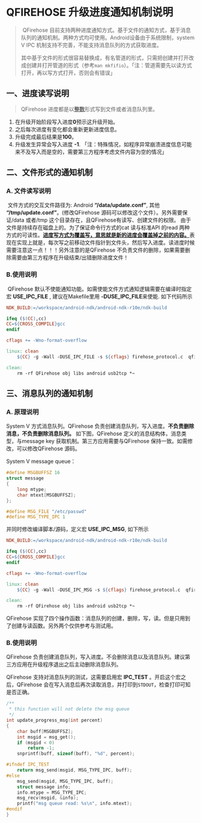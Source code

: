# QFIREHOSE 升级进度通知机制说明

> ​    QFirehose 目前支持两种进度通知方式。基于文件的通知方式，基于消息队列的通知机制。两种方式均可使用。Android设备由于系统限制，system V IPC 机制支持不完善，不能支持消息队列的方式获取进度。
>
> ​    其中基于文件的形式很容易替换成，有名管道的形式，只需把创建并打开改成创建并打开管道的形式（参考`man mkfifio`）。「注：管道需要先以读方式打开，再以写方式打开，否则会有错误」 

##  一、进度读写说明
> QFirehose 进度都是以<u>**整数**</u>形式写到文件或者消息队列里。

1. 在升级开始阶段写入进度**0**预示这升级开始。
2. 之后每次进度有变化都会重新更新进度信息。
3. 升级完成最后结果是**100**。
4. 升级发生异常会写入进度 **-1**. 「注：特殊情况，如程序异常崩溃进度信息可能来不及写入而是空的，需要第三方程序考虑文件内容为空的情况」

##  二、文件形式的通知机制
### A. 文件读写说明

​    文件方式的交互文件路径为: Android **“/data/update.conf”**, 其他 **“/tmp/update.conf”**。(修改QFirehose 源码可以修改这个文件）。另外需要保证/data 或者/tmp 这个目录存在，且QFirehose有读写、创建文件的权限。
​    由于文件是持续存在磁盘上的。为了保证命令行方式的cat 读与标准API 的read 两种方式的可读性。<u>**进度写方式为覆盖写，意思就是新的进度会覆盖掉之前的内容。**</u>表现在实现上就是，每次写之前移动文件指针到文件头，然后写入进度。读进度时候需要注意这一点！！！
​    另外注意的是QFirehose 不负责文件的删除，如果需要删除需要由第三方程序在升级结束/出错删除进度文件！

### B.使用说明
​    QFirehose 默认不使能通知功能。如需使能文件方式通知逻辑需要在编译时指定宏 **USE_IPC_FILE** , 建议在Makefile里用 **-DUSE_IPC_FILE**来使能. 如下代码所示

```makefile
NDK_BUILD:=/workspace/android-ndk/android-ndk-r10e/ndk-build

ifeq ($(CC),cc)
CC=${CROSS_COMPILE}gcc
endif

cflags += -Wno-format-overflow

linux: clean
	${CC} -g -Wall -DUSE_IPC_FILE -s ${cflags} firehose_protocol.c  qfirehose.c  sahara_protocol.c usb_linux.c stream_download_protocol.c md5.c usb2tcp.c -o QFirehose -lpthread -ldl

clean:
	rm -rf QFirehose obj libs android usb2tcp *~

```

## 三、消息队列的通知机制
### A. 原理说明
System V 方式消息队列。QFirehose 负责创建消息队列，写入进度。**不负责删除消息，不负责删除消息队列。**
如下图，QFirehose 定义的消息结构体，消息类型，与message key 获取机制。第三方应用需要与QFirehose 保持一致。如需修改，可以修改QFirehose 源码。

System V message queue：

```c
#define MSGBUFFSZ 16
struct message
{
    long mtype;
    char mtext[MSGBUFFSZ];
};

#define MSG_FILE "/etc/passwd"
#define MSG_TYPE_IPC 1
```

并同时修改编译脚本/源码，定义宏 **USE_IPC_MSG**, 如下所示

```makefile
NDK_BUILD:=/workspace/android-ndk/android-ndk-r10e/ndk-build

ifeq ($(CC),cc)
CC=${CROSS_COMPILE}gcc
endif

cflags += -Wno-format-overflow

linux: clean
	${CC} -g -Wall -DUSE_IPC_MSG -s ${cflags} firehose_protocol.c  qfirehose.c  sahara_protocol.c usb_linux.c stream_download_protocol.c md5.c usb2tcp.c -o QFirehose -lpthread -ldl

clean:
	rm -rf QFirehose obj libs android usb2tcp *~
```

QFirehose 实现了四个操作函数：消息队列的创建，删除，写，读。但是只用到了创建与读函数。另外两个仅供参考与测试用。
### B.使用说明
QFirehose 负责创建消息队列，写入进度。不会删除消息以及消息队列。建议第三方应用在升级程序退出之后主动删除消息队列。

QFirehose 支持对消息队列的测试，这需要启用宏 **IPC_TEST** 。开启这个宏之后，QFirehose 会在写入消息后再次读取消息，并打印到`STDOUT`，检查打印可知是否正确。

```c
/**
 * this function will not delete the msg queue
 */
int update_progress_msg(int percent)
{
    char buff[MSGBUFFSZ];
    int msgid = msg_get();
    if (msgid < 0)
        return -1;
    snprintf(buff, sizeof(buff), "%d", percent);

#ifndef IPC_TEST
    return msg_send(msgid, MSG_TYPE_IPC, buff);
#else
    msg_send(msgid, MSG_TYPE_IPC, buff);
    struct message info;
    info.mtype = MSG_TYPE_IPC;
    msg_recv(msgid, &info);
    printf("msg queue read: %s\n", info.mtext);
#endif
}
```


